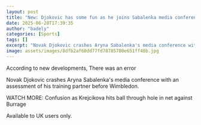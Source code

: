 ```yaml
---
layout: post
title: "New: Djokovic has some fun as he joins Sabalenka media conference"
date: 2025-06-28T17:39:35
author: "badely"
categories: [Sports]
tags: []
excerpt: "Novak Djokovic crashes Aryna Sabalenka's media conference with an assessment of his training partner before Wimbledon."
image: assets/images/8dfb2af60dd77fd78785780e651ff40b.jpg
---
```


According to new developments, There was an error

Novak Djokovic crashes Aryna Sabalenka's media conference with an assessment of his training partner before Wimbledon.

WATCH MORE: Confusion as Krejcikova hits ball through hole in net against Burrage

Available to UK users only.

